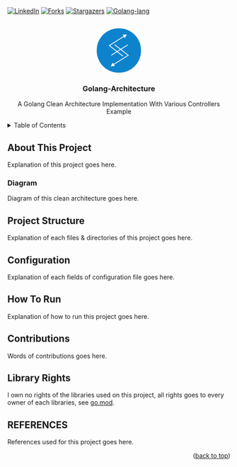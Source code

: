 <a name="readme-top"></a>
[![LinkedIn][linkedin-shield]][linkedin-url] [![Forks][forks-shield]][forks-url] [![Stargazers][stars-shield]][stars-url] [![Golang-lang][Golang-lang]][golang-url]

<!-- PROJECT LOGO -->
<br />
<div align="center">
  <a href="https://github.com/github_username/repo_name">
    <img src="https://raw.githubusercontent.com/fahmyabdul/fahmyabdul.github.io/main/assets/img/flg-round.png" alt="Logo" width="100" height="100">
  </a>

<h3 align="center">Golang-Architecture</h3>

  <p align="center">
    A Golang Clean Architecture Implementation With Various Controllers Example
  </p>
</div>

<!-- TABLE OF CONTENTS -->
<details>
  <summary>Table of Contents</summary>
  <ol>
    <li>
      <a href="#about-this-project">About This Project</a>
      <ul>
        <li>
          <a href="#diagram">Diagram</a>
        </li>
      </ul>
    </li>
    <li>
      <a href="#project-structure">Project Structure</a>
    </li>
    <li>
      <a href="#configuration">Configuration</a>
    </li>
    <li>
      <a href="#how-to-run">How To Run</a>
    </li>
    <li>
      <a href="#contributions">Contributions</a>
    </li>
  </ol>
</details>

<!-- ABOUT THIS PROJECT -->
## About This Project
Explanation of this project goes here.

<!-- DIAGRAM -->
### Diagram
Diagram of this clean architecture goes here.

<!-- PROJECT STRUCTURE -->
## Project Structure
Explanation of each files & directories of this project goes here.

<!-- CONFIGURATION -->
## Configuration
Explanation of each fields of configuration file goes here.

<!-- HOW TO RUN -->
## How To Run
Explanation of how to run this project goes here.

<!-- CONTRIBUTIONS -->
## Contributions
Words of contributions goes here.

<!-- LIBRARY RIGHTS -->
## Library Rights
I own no rights of the libraries used on this project, all rights goes to every owner of each libraries, see [go.mod](go.mod).

<!-- REFERENCES -->
## REFERENCES
References used for this project goes here.

<p align="right">(<a href="#readme-top">back to top</a>)</p>

<!-- MARKDOWN LINKS & IMAGES -->
<!-- https://www.markdownguide.org/basic-syntax/#reference-style-links -->
[linkedin-shield]: https://img.shields.io/badge/-LinkedIn-black.svg?style=for-the-badge&logo=linkedin&colorB=555
[linkedin-url]: https://linkedin.com/in/fahmyabdul
[forks-shield]: https://img.shields.io/github/forks/fahmyabdul/kube-deployments.svg?style=for-the-badge
[forks-url]: https://github.com/fahmyabdul/kube-deployments/network/members
[stars-shield]: https://img.shields.io/github/stars/fahmyabdul/kube-deployments.svg?style=for-the-badge
[stars-url]: https://github.com/fahmyabdul/kube-deployments/stargazers
[Golang-lang]: https://img.shields.io/badge/go-%2300ADD8.svg?style=for-the-badge&logo=go&logoColor=white
[Golang-url]: https://go.dev/
[Python-lang]:https://img.shields.io/badge/python-3670A0?style=for-the-badge&logo=python&logoColor=ffdd54
[Python-url]: https://www.python.org/
[Docker]:https://img.shields.io/badge/docker-%230db7ed.svg?style=for-the-badge&logo=docker&logoColor=white
[Docker-url]: https://www.docker.com/
[Rancher]: https://img.shields.io/badge/rancher-%230075A8.svg?style=for-the-badge&logo=rancher&logoColor=white
[Rancher-url]: https://www.rancher.com/
[Swagger]: https://img.shields.io/badge/-Swagger-%23Clojure?style=for-the-badge&logo=swagger&logoColor=white
[Swagger-url]: https://swagger.io/
[Shell]: https://img.shields.io/badge/shell_script-%23121011.svg?style=for-the-badge&logo=gnu-bash&logoColor=white